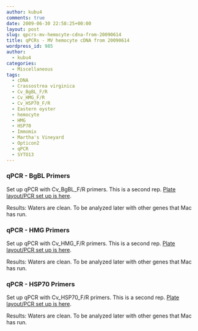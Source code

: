 ```yaml
---
author: kubu4
comments: true
date: 2009-06-30 22:58:25+00:00
layout: post
slug: qpcrs-mv-hemocyte-cdna-from-20090614
title: qPCRs - MV hemocyte cDNA from 20090614
wordpress_id: 985
author:
  - kubu4
categories:
  - Miscellaneous
tags:
  - cDNA
  - Crassostrea virginica
  - Cv_BgBL_F/R
  - Cv_HMG_F/R
  - Cv_HSP70_F/R
  - Eastern oyster
  - hemocyte
  - HMG
  - HSP70
  - Immomix
  - Martha's Vineyard
  - Opticon2
  - qPCR
  - SYTO13
---
```


### qPCR - BgBL Primers



Set up qPCR with Cv_BgBL_F/R primers. This is a second rep. [Plate layout/PCR set up is here](https://eagle.fish.washington.edu/Arabidopsis/Notebook%20Workup%20Files/20090630-03.jpg).

Results: Waters are clean. To be analyzed later with other genes that Mac has run.





### qPCR - HMG Primers



Set up qPCR with Cv_HMG_F/R primers. This is a second rep. [Plate layout/PCR set up is here](https://eagle.fish.washington.edu/Arabidopsis/Notebook%20Workup%20Files/20090630-02.jpg).

Results: Waters are clean. To be analyzed later with other genes that Mac has run.





### qPCR - HSP70 Primers



Set up qPCR with Cv_HSP70_F/R primers. This is a second rep. [Plate layout/PCR set up is here](https://eagle.fish.washington.edu/Arabidopsis/Notebook%20Workup%20Files/20090630-01.jpg).

Results: Waters are clean. To be analyzed later with other genes that Mac has run.
